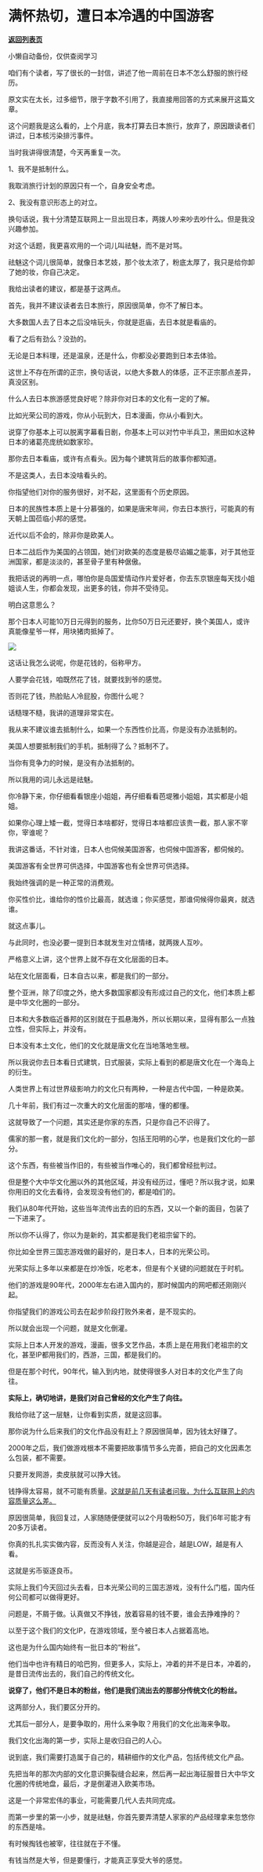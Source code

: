 # 满怀热切，遭日本冷遇的中国游客

[**返回列表页**](/gzh/记忆承载3)

小懒自动备份，仅供查阅学习

咱们有个读者，写了很长的一封信，讲述了他一周前在日本不怎么舒服的旅行经历。  

原文实在太长，过多细节，限于字数不引用了，我直接用回答的方式来展开这篇文章。  

这个问题我是这么看的，上个月底，我本打算去日本旅行，放弃了，原因跟读者们讲过，日本核污染排污事件。  

当时我讲得很清楚，今天再重复一次。  

1、我不是抵制什么。  

我取消旅行计划的原因只有一个，自身安全考虑。  

2、我没有意识形态上的对立。

换句话说，我十分清楚互联网上一旦出现日本，两拨人吵来吵去吵什么。但是我没兴趣参加。

对这个话题，我更喜欢用的一个词儿叫祛魅，而不是对骂。  

祛魅这个词儿很简单，就像日本艺妓，那个妆太浓了，粉底太厚了，我只是给你卸了她的妆，你自己决定。

我给出读者的建议，都是基于这两点。

首先，我并不建议读者去日本旅行，原因很简单，你不了解日本。  

大多数国人去了日本之后没啥玩头，你就是逛庙，去日本就是看庙的。

看了之后有劲么？没劲的。  

无论是日本料理，还是温泉，还是什么，你都没必要跑到日本去体验。  

这世上不存在所谓的正宗，换句话说，以绝大多数人的体感，正不正宗那点差异，真没区别。

什么人去日本旅游感觉良好呢？除非你对日本的文化有一定的了解。  

比如光荣公司的游戏，你从小玩到大，日本漫画，你从小看到大。  

说穿了你基本上可以脱离字幕看日剧，你基本上可以对竹中半兵卫，黑田如水这种日本的诸葛亮庞统如数家珍。

那你去日本看庙，或许有点看头。因为每个建筑背后的故事你都知道。

不是这类人，去日本没啥看头的。  

你指望他们对你的服务很好，对不起，这里面有个历史原因。

日本的民族性本质上是十分慕强的，如果是唐宋年间，你去日本旅行，可能真的有天朝上国莅临小邦的感觉。  

近代以后不会的，除非你是欧美人。  

日本二战后作为美国的占领国，她们对欧美的态度是极尽谄媚之能事，对于其他亚洲国家，都是淡淡的，甚至骨子里有种倨傲。

我把话说的再明一点，哪怕你是岛国爱情动作片爱好者，你去东京银座每天找小姐姐谈人生，你都会发现，出更多的钱，你并不受待见。  

明白这意思么？  

那个日本人可能10万日元得到的服务，比你50万日元还要好，换个美国人，或许真能像星爷一样，用块猪肉抵掉了。

![](https://mmbiz.qpic.cn/mmbiz_jpg/aYCQDPqZ8kx3jy0XtjPJ51n7ibodYfFlltlfufv9Xt1DgvXJYia1WKtlxo50QQfPVA5KAx9DJ1PZCibFYp83AdG0g/640?wx_fmt=jpeg)

这话让我怎么说呢，你是花钱的，俗称甲方。  

人要学会花钱，咱既然花了钱，就要找到爷的感觉。  

否则花了钱，热脸贴人冷屁股，你图什么呢？  

话糙理不糙，我讲的道理非常实在。  

我从来不建议谁去抵制什么，如果一个东西性价比高，你是没有办法抵制的。  

美国人想要抵制我们的手机，抵制得了么？抵制不了。  

当你有竞争力的时候，是没有办法抵制的。  

所以我用的词儿永远是祛魅。

你冷静下来，你仔细看看银座小姐姐，再仔细看看芭堤雅小姐姐，其实都是小姐姐。  

如果你心理上矮一截，觉得日本啥都好，觉得日本啥都应该贵一截，那人家不宰你，宰谁呢？  

我讲这番话，不针对谁，日本人也伺候美国游客，也伺候中国游客，都伺候的。  

美国游客有全世界可供选择，中国游客也有全世界可供选择。  

我始终强调的是一种正常的消费观。  

你买性价比，谁给你的性价比最高，就选谁；你买感觉，那谁伺候得你最爽，就选谁。  

就这点事儿。

与此同时，也没必要一提到日本就发生对立情绪，就两拨人互吵。  

严格意义上讲，这个世界上就不存在文化层面的日本。  

站在文化层面看，日本自古以来，都是我们的一部分。  

整个亚洲，除了印度之外，绝大多数国家都没有形成过自己的文化，他们本质上都是中华文化圈的一部分。  

日本和大多数临近番邦的区别就在于孤悬海外，所以长期以来，显得有那么一点独立性，但实际上，并没有。  

日本没有本土文化，他们的文化就是唐文化在当地落地生根。  

所以我说你去日本看日式建筑，日式服装，实际上看到的都是唐文化在一个海岛上的衍生。

人类世界上有过世界级影响力的文化只有两种，一种是古代中国，一种是欧美。

几十年前，我们有过一次重大的文化层面的那啥，懂的都懂。

这就导致了一个问题，其实还是你家的东西，只是你自己不识得了。

儒家的那一套，就是我们文化的一部分，包括王阳明的心学，也是我们文化的一部分。

这个东西，有些被当作旧的，有些被当作唯心的，我们都曾经批判过。

但是整个大中华文化圈以外的其他区域，并没有经历过，懂吧？所以我才说，如果你用旧的文化去看待，会发现没有他们的，都是咱们的。

我们从80年代开始，这些当年流传出去的旧的东西，又以一个新的面目，包装了一下进来了。

所以你不认得了，你以为是新的，其实都是我们老祖宗留下的。

你比如全世界三国志游戏做的最好的，是日本人，日本的光荣公司。

光荣实际上多年以来都是在炒冷饭，吃老本，但是有个关键的问题就在于时机。

他们的游戏是90年代，2000年左右进入国内的，那时候国内的网吧都还刚刚兴起。

你指望我们的游戏公司去在起步阶段打败外来者，是不现实的。

所以就会出现一个问题，就是文化倒灌。

实际上日本人开发的游戏，漫画，很多文艺作品，本质上是在用我们老祖宗的文化，甚至IP都用我们的，西游，三国，都是我们的。

但是在那个时代，90年代，输入到内地，就使得很多人对日本的文化产生了向往。

 **实际上，确切地讲，是我们对自己曾经的文化产生了向往。**

我给你祛了这一层魅，让你看到实质，就是这回事。

那你说为什么后来我们的文化作品没有赶上？原因很简单，因为钱太好赚了。

2000年之后，我们做游戏根本不需要把故事情节多么完善，把自己的文化因素怎么包装，都不需要。

只要开发网游，卖皮肤就可以挣大钱。

钱挣得太容易，就不可能有质量。[这就是前几天有读者问我，为什么互联网上的内容质量这么差。](http://mp.weixin.qq.com/s?__biz=MzU0MjYwNDU2Mw==&mid=2247512270&idx=1&sn=7962effee00e9400bcfa9fa5a66c407e&chksm=fb1adcb2cc6d55a4b8e446055f8166340ed79384b81f82c207417b70917b2a2dd6bcb888846d&scene=21#wechat_redirect)

原因很简单，我回复过，人家随随便便就可以2个月吸粉50万，我们6年可能才有20多万读者。

你真的扎扎实实做内容，反而没有人关注，你越是迎合，越是LOW，越是有人看。

这就是劣币驱逐良币。

实际上我们今天回过头去看，日本光荣公司的三国志游戏，没有什么门槛，国内任何公司都可以做得更好。

问题是，不屑于做。认真做又不挣钱，放着容易的钱不要，谁会去挣难挣的？

以至于这个我们的文化IP，在游戏领域，至今被日本人占据着高地。

这也是为什么国内始终有一批日本的“粉丝”。

他们当中也许有精日的哈巴狗，但更多人，实际上，冲着的并不是日本，冲着的，是昔日流传出去的，我们自己的传统文化。

 **说穿了，他们不是日本的粉丝，他们是我们流出去的那部分传统文化的粉丝。**

这两部分人，我们要区分开的。

尤其后一部分人，是要争取的，用什么来争取？用我们的文化出海来争取。

我们文化出海的第一步，实际上是收归自己的人心。

说到底，我们需要打造属于自己的，精耕细作的文化产品，包括传统文化产品。

先把当年的那次内部的文化意识撕裂缝合起来，然后再一起出海征服昔日大中华文化圈的传统地盘，最后，才是倒灌进入欧美市场。

这是一个非常宏伟的事业，可能需要几代人去共同完成。

而第一步里的第一小步，就是祛魅，你首先要弄清楚人家家的产品经理拿来忽悠你的东西是啥。

有时候掏钱也被宰，往往就在于不懂。

有钱当然是大爷，但是要懂行，才能真正享受大爷的感觉。

